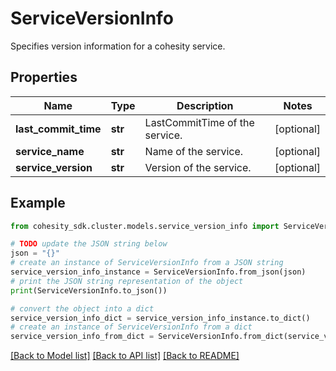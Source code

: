 # ServiceVersionInfo

Specifies version information for a cohesity service.

## Properties

Name | Type | Description | Notes
------------ | ------------- | ------------- | -------------
**last_commit_time** | **str** | LastCommitTime of the service. | [optional] 
**service_name** | **str** | Name of the service. | [optional] 
**service_version** | **str** | Version of the service. | [optional] 

## Example

```python
from cohesity_sdk.cluster.models.service_version_info import ServiceVersionInfo

# TODO update the JSON string below
json = "{}"
# create an instance of ServiceVersionInfo from a JSON string
service_version_info_instance = ServiceVersionInfo.from_json(json)
# print the JSON string representation of the object
print(ServiceVersionInfo.to_json())

# convert the object into a dict
service_version_info_dict = service_version_info_instance.to_dict()
# create an instance of ServiceVersionInfo from a dict
service_version_info_from_dict = ServiceVersionInfo.from_dict(service_version_info_dict)
```
[[Back to Model list]](../README.md#documentation-for-models) [[Back to API list]](../README.md#documentation-for-api-endpoints) [[Back to README]](../README.md)


